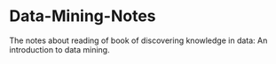 # Data-Mining-Notes
The notes about reading of book of discovering knowledge in data: An introduction to data mining.
